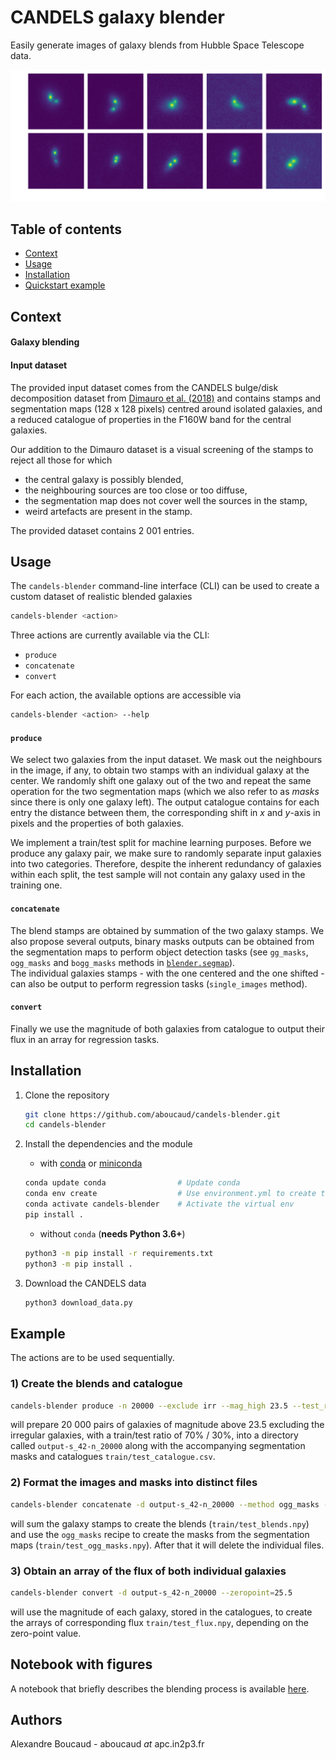 CANDELS galaxy blender
======================

Easily generate images of galaxy blends from Hubble Space Telescope data.

<img src="img/blends_2-5_transparent.png" width=800>


Table of contents
-----------------
- [Context](#Context)
- [Usage](#Usage)
- [Installation](#Install)
- [Quickstart example](#Example)

Context
-------

#### Galaxy blending


#### Input dataset

The provided input dataset comes from the CANDELS bulge/disk decomposition dataset from [Dimauro et al. (2018)](https://academic.oup.com/mnras/article-abstract/478/4/5410/5004864?redirectedFrom=fulltext) and contains stamps and segmentation maps (128 x 128 pixels) centred around isolated galaxies, and a reduced catalogue of properties in the F160W band for the central galaxies.

Our addition to the Dimauro dataset is a visual screening of the stamps to reject all those for which
- the central galaxy is possibly blended,
- the neighbouring sources are too close or too diffuse,
- the segmentation map does not cover well the sources in the stamp,
- weird artefacts are present in the stamp.

The provided dataset contains 2 001 entries.

Usage
-----

The `candels-blender` command-line interface (CLI) can be used to create a custom dataset of realistic blended galaxies
```bash
candels-blender <action>
```

Three actions are currently available via the CLI:
  - `produce`
  - `concatenate`
  - `convert`

For each action, the available options are accessible via
```bash
candels-blender <action> --help
```

#### `produce`

We select two galaxies from the input dataset. We mask out the neighbours in the image, if any, to obtain two stamps with an individual galaxy at the center. We randomly shift one galaxy out of the two and repeat the same operation for the two segmentation maps (which we also refer to as _masks_ since there is only one galaxy left).
The output catalogue contains for each entry the distance between them, the corresponding shift in _x_ and _y_-axis in pixels and the properties of both galaxies. 

We implement a train/test split for machine learning purposes. Before we produce any galaxy pair, we make sure to randomly separate input galaxies into two categories. Therefore, despite the inherent redundancy of galaxies within each split, the test sample will not contain any galaxy used in the training one.

#### `concatenate`

The blend stamps are obtained by summation of the two galaxy stamps. 
We also propose several outputs, binary masks outputs can be obtained from the segmentation maps to perform object detection tasks (see `gg_masks`, `ogg_masks` and `bogg_masks` methods in [`blender.segmap`](blender/segmap.py)).  
The individual galaxies stamps - with the one centered and the one shifted - can also be output to perform regression tasks (`single_images` method).

#### `convert`

Finally we use the magnitude of both galaxies from catalogue to output their flux in an array for regression tasks.

Installation
------------

1. Clone the repository
   ```bash
   git clone https://github.com/aboucaud/candels-blender.git
   cd candels-blender
   ```

2. Install the dependencies and the module
   - with [conda](https://www.anaconda.com/download/) or [miniconda](https://docs.conda.io/en/latest/miniconda.html)
   ```bash
   conda update conda                # Update conda
   conda env create                  # Use environment.yml to create the 'candels-blender' env
   conda activate candels-blender    # Activate the virtual env
   pip install .
   ```
   - without `conda` (**needs Python 3.6+**)
   ```bash
   python3 -m pip install -r requirements.txt
   python3 -m pip install .
   ```

3. Download the CANDELS data
   ```bash
   python3 download_data.py
   ```

Example
-------

The actions are to be used sequentially.

### 1) Create the blends and catalogue
```bash
candels-blender produce -n 20000 --exclude irr --mag_high 23.5 --test_ratio 0.3 --seed 42
```
will prepare 20 000 pairs of galaxies of magnitude above 23.5 excluding the irregular galaxies, with a train/test ratio of 70% / 30%, into a directory called `output-s_42-n_20000` along with the accompanying segmentation masks and catalogues `train/test_catalogue.csv`.

### 2) Format the images and masks into distinct files
```bash
candels-blender concatenate -d output-s_42-n_20000 --method ogg_masks --delete
```
will sum the galaxy stamps to create the blends (`train/test_blends.npy`) and use the `ogg_masks` recipe to create the masks from the segmentation maps (`train/test_ogg_masks.npy`). After that it will delete the individual files.

### 3) Obtain an array of the flux of both individual galaxies
```bash
candels-blender convert -d output-s_42-n_20000 --zeropoint=25.5
```
will use the magnitude of each galaxy, stored in the catalogues, to create the arrays of corresponding flux `train/test_flux.npy`, depending on the zero-point value.


## Notebook with figures

A notebook that briefly describes the blending process is available [here](notebooks/manual_blender.ipynb).


## Authors

Alexandre Boucaud - aboucaud _at_ apc.in2p3.fr

